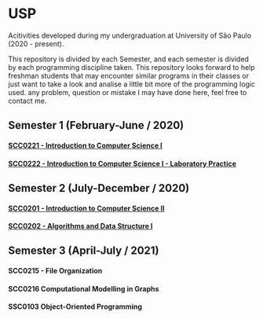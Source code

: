 # USP
Acitivities developed during my undergraduation at University of São Paulo (2020 - present).

This repository is divided by each Semester, and each semester is divided by each programming discipline taken. This repository looks forward to help freshman students that may encounter similar programs in their classes or just want to take a look and analise a little bit more of the programming logic used.
any problem, question or mistake I may have done here, feel free to contact me.

## Semester 1 (February-June / 2020)
  #### [SCC0221 - Introduction to Computer Science I](https://github.com/pedrousp/USP/tree/main/Semester%201/SCC0221%20-%20Introduction%20to%20Computer%20Science%20I)
  #### [SCC0222 - Introduction to Computer Science I - Laboratory Practice](https://github.com/pedrousp/USP/tree/main/Semester%201/SCC0222%20-%20Introduction%20to%20Computer%20Science%20-%20Laboratory%20Pratice%20I)
  
## Semester 2 (July-December / 2020)
  #### [SCC0201 - Introduction to Computer Science II](https://github.com/pedrousp/USP/tree/main/Semester%202/SCC0201%20-%20Introduction%20to%20Computer%20Science%20II)
  #### [SCC0202 - Algorithms and Data Structure I](https://github.com/pedrousp/USP/tree/main/Semester%202/SCC0202%20-%20Algorithms%20and%20Data%20Structure%20I)

## Semester 3 (April-July / 2021)
  #### SCC0215 - File Organization
  #### SCC0216 Computational Modelling in Graphs
  #### SSC0103 Object-Oriented Programming
